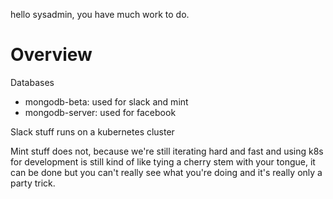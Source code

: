 hello sysadmin, you have much work to do.

# Overview

Databases

* mongodb-beta: used for slack and mint
* mongodb-server: used for facebook

Slack stuff runs on a kubernetes cluster

Mint stuff does not, because we're still iterating hard and fast and using k8s for development is still kind of like tying a cherry stem with your tongue, it can be done but you can't really see what you're doing and it's really only a party trick.
